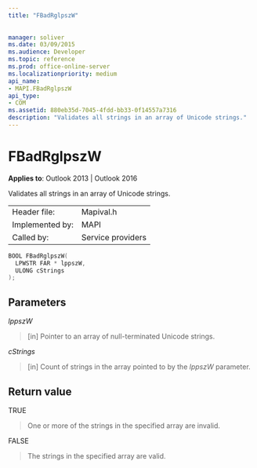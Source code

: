 ```yaml
---
title: "FBadRglpszW"
 
 
manager: soliver
ms.date: 03/09/2015
ms.audience: Developer
ms.topic: reference
ms.prod: office-online-server
ms.localizationpriority: medium
api_name:
- MAPI.FBadRglpszW
api_type:
- COM
ms.assetid: 880eb35d-7045-4fdd-bb33-0f14557a7316
description: "Validates all strings in an array of Unicode strings."
---
```


# FBadRglpszW

**Applies to**: Outlook 2013 | Outlook 2016
  
Validates all strings in an array of Unicode strings.
  
|||
|:-----|:-----|
|Header file:  <br/> |Mapival.h  <br/> |
|Implemented by:  <br/> |MAPI  <br/> |
|Called by:  <br/> |Service providers  <br/> |

```cpp
BOOL FBadRglpszW(
  LPWSTR FAR * lppszW,
  ULONG cStrings
);
```

## Parameters

 _lppszW_
  
> [in] Pointer to an array of null-terminated Unicode strings.

 _cStrings_
  
> [in] Count of strings in the array pointed to by the _lppszW_ parameter.

## Return value

TRUE
  
> One or more of the strings in the specified array are invalid.

FALSE
  
> The strings in the specified array are valid.
